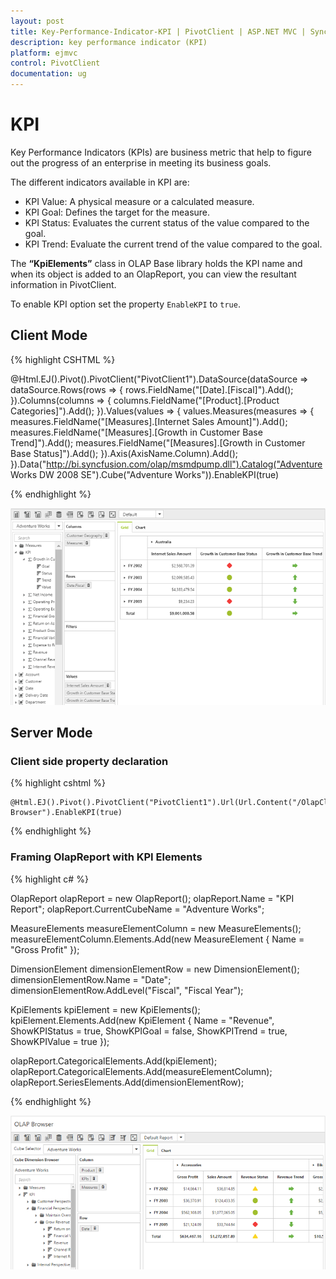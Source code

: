 ```yaml
---
layout: post
title: Key-Performance-Indicator-KPI | PivotClient | ASP.NET MVC | Syncfusion
description: key performance indicator (KPI)
platform: ejmvc
control: PivotClient
documentation: ug
---
```


# KPI

Key Performance Indicators (KPIs) are business metric that help to figure out the progress of an enterprise in meeting its business goals.

The different indicators available in KPI are:

* KPI Value: A physical measure or a calculated measure.
* KPI Goal: Defines the target for the measure.
* KPI Status: Evaluates the current status of the value compared to the goal.
* KPI Trend: Evaluate the current trend of the value compared to the goal.

The **“KpiElements”** class in OLAP Base library holds the KPI name and when its object is added to an OlapReport, you can view the resultant information in PivotClient.

To enable KPI option set the property `EnableKPI` to `true`.

## Client Mode

{% highlight CSHTML %}

@Html.EJ().Pivot().PivotClient("PivotClient1").DataSource(dataSource => dataSource.Rows(rows => { rows.FieldName("[Date].[Fiscal]").Add(); }).Columns(columns => { columns.FieldName("[Product].[Product Categories]").Add(); }).Values(values => { values.Measures(measures => { measures.FieldName("[Measures].[Internet Sales Amount]").Add(); measures.FieldName("[Measures].[Growth in Customer Base Trend]").Add(); measures.FieldName("[Measures].[Growth in Customer Base Status]").Add(); }).Axis(AxisName.Column).Add(); }).Data("http://bi.syncfusion.com/olap/msmdpump.dll").Catalog("Adventure Works DW 2008 SE").Cube("Adventure Works")).EnableKPI(true)

{% endhighlight %}

![](KPI_images/clientmode-kpi.png)

## Server Mode

### Client side property declaration

{% highlight cshtml %}

    @Html.EJ().Pivot().PivotClient("PivotClient1").Url(Url.Content("/OlapClient")).Title("OLAP Browser").EnableKPI(true)

{% endhighlight %}

### Framing OlapReport with KPI Elements

{% highlight c# %}

OlapReport olapReport = new OlapReport();
olapReport.Name = "KPI Report";
olapReport.CurrentCubeName = "Adventure Works";

MeasureElements measureElementColumn = new MeasureElements();
measureElementColumn.Elements.Add(new MeasureElement {
    Name = "Gross Profit"
});

DimensionElement dimensionElementRow = new DimensionElement();
dimensionElementRow.Name = "Date";
dimensionElementRow.AddLevel("Fiscal", "Fiscal Year");

KpiElements kpiElement = new KpiElements();
kpiElement.Elements.Add(new KpiElement {
    Name = "Revenue", ShowKPIStatus = true, ShowKPIGoal = false, ShowKPITrend = true, ShowKPIValue = true
});

olapReport.CategoricalElements.Add(kpiElement);
olapReport.CategoricalElements.Add(measureElementColumn);
olapReport.SeriesElements.Add(dimensionElementRow);

{% endhighlight %}

![](KPI_images/KPI.png)

